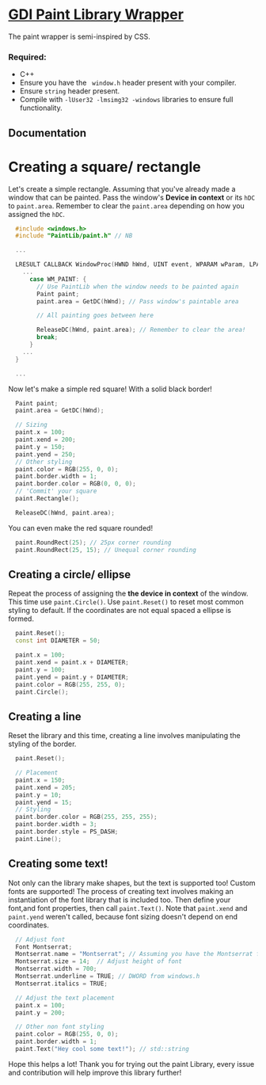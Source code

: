 <h1><u>GDI Paint Library Wrapper</u></h1>

The paint wrapper is semi-inspired by CSS. 

<h3>Required:</h3>

- C++
- Ensure you have the ``` window.h``` header present with your compiler.
- Ensure ```string``` header present.
- Compile with `-lUser32 -lmsimg32 -windows` libraries to ensure full functionality.

<h2>Documentation</h2>

<h1>Creating a square/ rectangle</h1>

Let's create a simple rectangle. Assuming that you've already made a window that can be painted. Pass the window's <b>Device in context</b> or its `hDC` to `paint.area`. 
Remember to clear the `paint.area` depending on how you assigned the `hDC`.

```cpp
  #include <windows.h>
  #include "PaintLib/paint.h" // NB

  ...

  LRESULT CALLBACK WindowProc(HWND hWnd, UINT event, WPARAM wParam, LPARAM lParam) {
    ...
      case WM_PAINT: { 
        // Use PaintLib when the window needs to be painted again
        Paint paint;
        paint.area = GetDC(hWnd); // Pass window's paintable area

        // All painting goes between here

        ReleaseDC(hWnd, paint.area); // Remember to clear the area!
        break;
      }
    ...
  }

  ...
```

Now let's make a simple red square! With a solid black border!

```cpp
  Paint paint;
  paint.area = GetDC(hWnd);

  // Sizing
  paint.x = 100;
  paint.xend = 200;
  paint.y = 150;
  paint.yend = 250;
  // Other styling
  paint.color = RGB(255, 0, 0);
  paint.border.width = 1;
  paint.border.color = RGB(0, 0, 0);
  // 'Commit' your square
  paint.Rectangle();

  ReleaseDC(hWnd, paint.area);
```

You can even make the red square rounded!
```cpp
  paint.RoundRect(25); // 25px corner rounding
  paint.RoundRect(25, 15); // Unequal corner rounding
```

<h2>Creating a circle/ ellipse</h2>

Repeat the process of assigning the <b>the device in context</b> of the window. This time use ```paint.Circle()```. Use ```paint.Reset()``` to reset most common styling to default.
If the coordinates are not equal spaced a ellipse is formed.

```cpp
  paint.Reset();
  const int DIAMETER = 50;

  paint.x = 100;
  paint.xend = paint.x + DIAMETER;
  paint.y = 100;
  paint.yend = paint.y + DIAMETER;
  paint.color = RGB(255, 255, 0);
  paint.Circle();
```

<h2>Creating a line</h2>

Reset the library and this time, creating a line involves manipulating the styling of the border. 

```cpp
  paint.Reset();

  // Placement
  paint.x = 150;
  paint.xend = 205;
  paint.y = 10;
  paint.yend = 15;
  // Styling
  paint.border.color = RGB(255, 255, 255);
  paint.border.width = 3;
  paint.border.style = PS_DASH;
  paint.Line();
```

<h2>Creating some text!</h2>

Not only can the library make shapes, but the text is supported too! Custom fonts are supported!
The process of creating text involves making an instantiation of the font library that is included too. Then define your font,and  font properties, then call ```paint.Text()```. Note that ```paint.xend``` and ```paint.yend``` weren't called, because font sizing doesn't depend on end coordinates.

```cpp
  // Adjust font
  Font Montserrat;
  Montserrat.name = "Montserrat"; // Assuming you have the Montserrat font pack installed otherwise default font used
  Montserrat.size = 14;  // Adjust height of font
  Montserrat.width = 700;
  Montserrat.underline = TRUE; // DWORD from windows.h
  Montserrat.italics = TRUE;

  // Adjust the text placement
  paint.x = 100;
  paint.y = 200;

  // Other non font styling
  paint.color = RGB(255, 0, 0);
  paint.border.width = 1;
  paint.Text("Hey cool some text!"); // std::string
```

Hope this helps a lot! Thank you for trying out the paint Library, every issue and contribution will help improve this library further! 